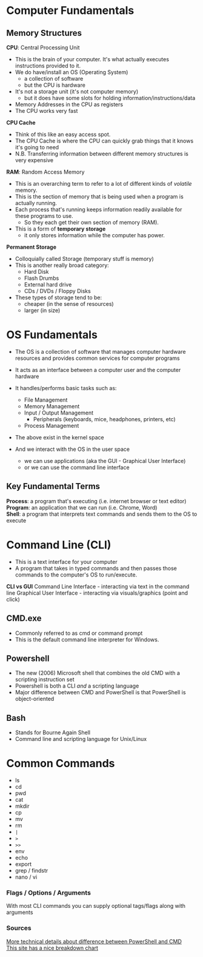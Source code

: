 # Computer Fundamentals

## Memory Structures

**CPU**: Central Processing Unit
- This is the brain of your computer. It's what actually executes instructions provided to it. 
- We do have/install an OS (Operating System)
    - a collection of software
    - but the CPU is hardware
- It's not a storage unit (it's not computer memory)
    - but it does have some slots for holding information/instructions/data
- Memory Addresses in the CPU as registers
- The CPU works very fast

**CPU Cache**
- Think of this like an easy access spot. 
- The CPU Cache is where the CPU can quickly grab things that it knows it's going to need
- N.B. Transferring information between different memory structures is very expensive

**RAM**: Random Access Memory
- This is an overarching term to refer to a lot of different kinds of *volatile* memory. 
- This is the section of memory that is being used when a program is actually running. 
- Each process that's running keeps information readily available for these programs to use.
    - So they each get their own section of memory (RAM).
- This is a form of **temporary storage**
    - it only stores information while the computer has power.

**Permanent Storage**
- Colloquially called Storage (temporary stuff is memory)
- This is another really broad category: 
    - Hard Disk
    - Flash Drumbs
    - External hard drive
    - CDs / DVDs / Floppy Disks
- These types of storage tend to be: 
    - cheaper (in the sense of resources)
    - larger (in size)


# OS Fundamentals
- The OS is a collection of software that manages computer hardware resources and provides common services for computer programs
- It acts as an interface between a computer user and the computer hardware
- It handles/performs basic tasks such as: 
    - File Management
    - Memory Management
    - Input / Output Management
        - Peripherals (keyboards, mice, headphones, printers, etc)
    - Process Management
- The above exist in the kernel space

- And we interact with the OS in the user space
    - we can use applications (aka the GUI - Graphical User Interface)
    - or we can use the command line interface

## Key Fundamental Terms
**Process**: a program that's executing (i.e. internet browser or text editor)  
**Program**: an application that we can run (i.e. Chrome, Word)  
**Shell**: a program that interprets text commands and sends them to the OS to execute

# Command Line (CLI)
- This is a text interface for your computer
- A program that takes in typed commands and then passes those commands to the computer's OS to run/execute.

**CLI vs GUI** 
Command Line Interface - interacting via text in the command line
Graphical User Interface - interacting via visuals/graphics (point and click)

## CMD.exe
- Commonly referred to as cmd or command prompt
- This is the default command line interpreter for Windows.


## Powershell
- The new (2006) Microsoft shell that combines the old CMD with a scripting instruction set
- Powershell is both a CLI *and* a scripting language
- Major difference between CMD and PowerShell is that PowerShell is object-oriented

## Bash
- Stands for Bourne Again Shell
- Command line and scripting language for Unix/Linux

# Common Commands
- ls
- cd
- pwd
- cat
- mkdir
- cp
- mv
- rm
- `|`
- `>`
- `>>`
- env
- echo
- export
- grep / findstr
- nano / vi

### Flags / Options / Arguments
With most CLI commands you can supply optional tags/flags along with arguments


### Sources
[More technical details about difference between PowerShell and CMD](https://www.varonis.com/blog/powershell-vs-cmd/)  
[This site has a nice breakdown chart](https://www.servertribe.com/difference-between-cmd-vs-powershell-vs-bash/)